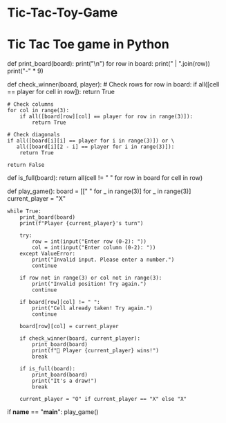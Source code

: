 # Tic-Tac-Toy-Game
# Tic Tac Toe game in Python

def print_board(board):
    print("\n")
    for row in board:
        print(" | ".join(row))
        print("-" * 9)

def check_winner(board, player):
    # Check rows
    for row in board:
        if all([cell == player for cell in row]):
            return True

    # Check columns
    for col in range(3):
        if all([board[row][col] == player for row in range(3)]):
            return True

    # Check diagonals
    if all([board[i][i] == player for i in range(3)]) or \
       all([board[i][2 - i] == player for i in range(3)]):
        return True

    return False

def is_full(board):
    return all(cell != " " for row in board for cell in row)

def play_game():
    board = [[" " for _ in range(3)] for _ in range(3)]
    current_player = "X"

    while True:
        print_board(board)
        print(f"Player {current_player}'s turn")

        try:
            row = int(input("Enter row (0-2): "))
            col = int(input("Enter column (0-2): "))
        except ValueError:
            print("Invalid input. Please enter a number.")
            continue

        if row not in range(3) or col not in range(3):
            print("Invalid position! Try again.")
            continue

        if board[row][col] != " ":
            print("Cell already taken! Try again.")
            continue

        board[row][col] = current_player

        if check_winner(board, current_player):
            print_board(board)
            print(f"🎉 Player {current_player} wins!")
            break

        if is_full(board):
            print_board(board)
            print("It's a draw!")
            break

        current_player = "O" if current_player == "X" else "X"

if __name__ == "__main__":
    play_game()
